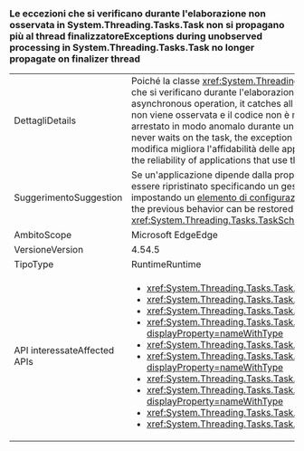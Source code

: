### <a name="exceptions-during-unobserved-processing-in-systemthreadingtaskstask-no-longer-propagate-on-finalizer-thread"></a><span data-ttu-id="72b3a-101">Le eccezioni che si verificano durante l'elaborazione non osservata in System.Threading.Tasks.Task non si propagano più al thread finalizzatore</span><span class="sxs-lookup"><span data-stu-id="72b3a-101">Exceptions during unobserved processing in System.Threading.Tasks.Task no longer propagate on finalizer thread</span></span>

|   |   |
|---|---|
|<span data-ttu-id="72b3a-102">Dettagli</span><span class="sxs-lookup"><span data-stu-id="72b3a-102">Details</span></span>|<span data-ttu-id="72b3a-103">Poiché la classe <xref:System.Threading.Tasks.Task?displayProperty=name> rappresenta un'operazione asincrona, intercetta tutte le eccezioni non gravi che si verificano durante l'elaborazione asincrona.</span><span class="sxs-lookup"><span data-stu-id="72b3a-103">Because the <xref:System.Threading.Tasks.Task?displayProperty=name> class represents an asynchronous operation, it catches all non-severe exceptions that occur during asynchronous processing.</span></span> <span data-ttu-id="72b3a-104">In .NET Framework 4.5, se un'eccezione non viene osservata e il codice non è mai in attesa nell'attività, tale eccezione non verrà più propagata nel thread finalizzatore e il processo verrà arrestato in modo anomalo durante un'operazione di Garbage Collection.</span><span class="sxs-lookup"><span data-stu-id="72b3a-104">In the .NET Framework 4.5, if an exception is not observed and your code never waits on the task, the exception will no longer propagate on the finalizer thread and crash the process during garbage collection.</span></span> <span data-ttu-id="72b3a-105">Questa modifica migliora l'affidabilità delle applicazioni che usano la classe Task per eseguire l'elaborazione asincrona non osservata.</span><span class="sxs-lookup"><span data-stu-id="72b3a-105">This change enhances the reliability of applications that use the Task class to perform unobserved asynchronous processing.</span></span>|
|<span data-ttu-id="72b3a-106">Suggerimento</span><span class="sxs-lookup"><span data-stu-id="72b3a-106">Suggestion</span></span>|<span data-ttu-id="72b3a-107">Se un'applicazione dipende dalla propagazione delle eccezioni asincrone non osservate al thread finalizzatore, il comportamento precedente può essere ripristinato specificando un gestore appropriato per l'evento <xref:System.Threading.Tasks.TaskScheduler.UnobservedTaskException> o impostando un [elemento di configurazione di runtime](~/docs/framework/configure-apps/file-schema/runtime/throwunobservedtaskexceptions-element.md).</span><span class="sxs-lookup"><span data-stu-id="72b3a-107">If an app depends on unobserved asynchronous exceptions propagating to the finalizer thread, the previous behavior can be restored by providing an appropriate handler for the <xref:System.Threading.Tasks.TaskScheduler.UnobservedTaskException> event, or by setting a [runtime configuration element](~/docs/framework/configure-apps/file-schema/runtime/throwunobservedtaskexceptions-element.md).</span></span>|
|<span data-ttu-id="72b3a-108">Ambito</span><span class="sxs-lookup"><span data-stu-id="72b3a-108">Scope</span></span>|<span data-ttu-id="72b3a-109">Microsoft Edge</span><span class="sxs-lookup"><span data-stu-id="72b3a-109">Edge</span></span>|
|<span data-ttu-id="72b3a-110">Versione</span><span class="sxs-lookup"><span data-stu-id="72b3a-110">Version</span></span>|<span data-ttu-id="72b3a-111">4.5</span><span class="sxs-lookup"><span data-stu-id="72b3a-111">4.5</span></span>|
|<span data-ttu-id="72b3a-112">Tipo</span><span class="sxs-lookup"><span data-stu-id="72b3a-112">Type</span></span>|<span data-ttu-id="72b3a-113">Runtime</span><span class="sxs-lookup"><span data-stu-id="72b3a-113">Runtime</span></span>|
|<span data-ttu-id="72b3a-114">API interessate</span><span class="sxs-lookup"><span data-stu-id="72b3a-114">Affected APIs</span></span>|<ul><li><xref:System.Threading.Tasks.Task.Run(System.Action)?displayProperty=nameWithType></li><li><xref:System.Threading.Tasks.Task.Run(System.Action,System.Threading.CancellationToken)?displayProperty=nameWithType></li><li><xref:System.Threading.Tasks.Task.Run(System.Func{System.Threading.Tasks.Task})?displayProperty=nameWithType></li><li><xref:System.Threading.Tasks.Task.Run(System.Func{System.Threading.Tasks.Task},System.Threading.CancellationToken)?displayProperty=nameWithType></li><li><xref:System.Threading.Tasks.Task.Run%60%601(System.Func{%60%600})?displayProperty=nameWithType></li><li><xref:System.Threading.Tasks.Task.Run%60%601(System.Func{%60%600},System.Threading.CancellationToken)?displayProperty=nameWithType></li><li><xref:System.Threading.Tasks.Task.Run%60%601(System.Func{System.Threading.Tasks.Task{%60%600}})?displayProperty=nameWithType></li><li><xref:System.Threading.Tasks.Task.Run%60%601(System.Func{System.Threading.Tasks.Task{%60%600}},System.Threading.CancellationToken)?displayProperty=nameWithType></li><li><xref:System.Threading.Tasks.Task.Start?displayProperty=nameWithType></li><li><xref:System.Threading.Tasks.Task.Start(System.Threading.Tasks.TaskScheduler)?displayProperty=nameWithType></li></ul>|

